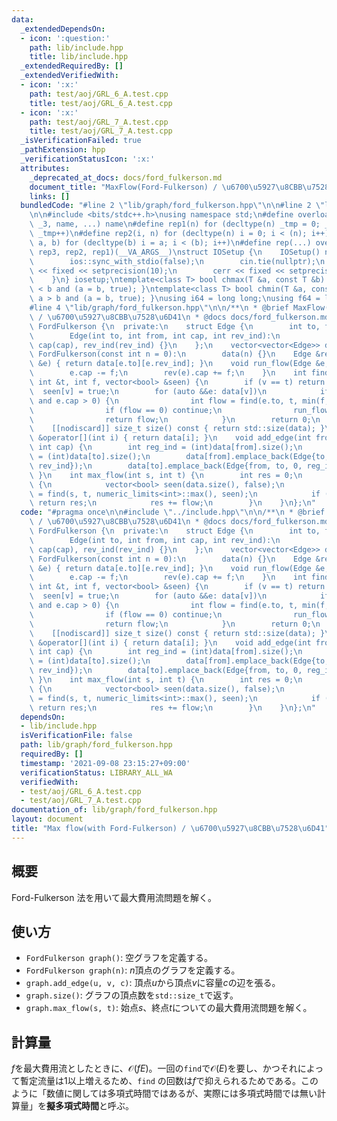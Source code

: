 ```yaml
---
data:
  _extendedDependsOn:
  - icon: ':question:'
    path: lib/include.hpp
    title: lib/include.hpp
  _extendedRequiredBy: []
  _extendedVerifiedWith:
  - icon: ':x:'
    path: test/aoj/GRL_6_A.test.cpp
    title: test/aoj/GRL_6_A.test.cpp
  - icon: ':x:'
    path: test/aoj/GRL_7_A.test.cpp
    title: test/aoj/GRL_7_A.test.cpp
  _isVerificationFailed: true
  _pathExtension: hpp
  _verificationStatusIcon: ':x:'
  attributes:
    _deprecated_at_docs: docs/ford_fulkerson.md
    document_title: "MaxFlow(Ford-Fulkerson) / \u6700\u5927\u8CBB\u7528\u6D41"
    links: []
  bundledCode: "#line 2 \"lib/graph/ford_fulkerson.hpp\"\n\n#line 2 \"lib/include.hpp\"\
    \n\n#include <bits/stdc++.h>\nusing namespace std;\n#define overload3(_1, _2,\
    \ _3, name, ...) name\n#define rep1(n) for (decltype(n) _tmp = 0; _tmp < (n);\
    \ _tmp++)\n#define rep2(i, n) for (decltype(n) i = 0; i < (n); i++)\n#define rep3(i,\
    \ a, b) for (decltype(b) i = a; i < (b); i++)\n#define rep(...) overload3(__VA_ARGS__,\
    \ rep3, rep2, rep1)(__VA_ARGS__)\nstruct IOSetup {\n    IOSetup() noexcept {\n\
    \        ios::sync_with_stdio(false);\n        cin.tie(nullptr);\n        cout\
    \ << fixed << setprecision(10);\n        cerr << fixed << setprecision(10);\n\
    \    }\n} iosetup;\ntemplate<class T> bool chmax(T &a, const T &b) { return a\
    \ < b and (a = b, true); }\ntemplate<class T> bool chmin(T &a, const T &b) { return\
    \ a > b and (a = b, true); }\nusing i64 = long long;\nusing f64 = long double;\n\
    #line 4 \"lib/graph/ford_fulkerson.hpp\"\n\n/**\n * @brief MaxFlow(Ford-Fulkerson)\
    \ / \u6700\u5927\u8CBB\u7528\u6D41\n * @docs docs/ford_fulkerson.md\n*/\n\nstruct\
    \ FordFulkerson {\n  private:\n    struct Edge {\n        int to, from, cap, rev_ind;\n\
    \        Edge(int to, int from, int cap, int rev_ind):\n            to(to), from(from),\
    \ cap(cap), rev_ind(rev_ind) {}\n    };\n    vector<vector<Edge>> data;\n    explicit\
    \ FordFulkerson(const int n = 0):\n        data(n) {}\n    Edge &rev(const Edge\
    \ &e) { return data[e.to][e.rev_ind]; }\n    void run_flow(Edge &e, int f) {\n\
    \        e.cap -= f;\n        rev(e).cap += f;\n    }\n    int find(int v, const\
    \ int &t, int f, vector<bool> &seen) {\n        if (v == t) return f;\n      \
    \  seen[v] = true;\n        for (auto &&e: data[v])\n            if (not seen[e.to]\
    \ and e.cap > 0) {\n                int flow = find(e.to, t, min(f, e.cap), seen);\n\
    \                if (flow == 0) continue;\n                run_flow(e, flow);\n\
    \                return flow;\n            }\n        return 0;\n    }\n\n  public:\n\
    \    [[nodiscard]] size_t size() const { return std::size(data); }\n    vector<Edge>\
    \ &operator[](int i) { return data[i]; }\n    void add_edge(int from, int to,\
    \ int cap) {\n        int reg_ind = (int)data[from].size();\n        int rev_ind\
    \ = (int)data[to].size();\n        data[from].emplace_back(Edge{to, from, cap,\
    \ rev_ind});\n        data[to].emplace_back(Edge{from, to, 0, reg_ind});\n   \
    \ }\n    int max_flow(int s, int t) {\n        int res = 0;\n        while (true)\
    \ {\n            vector<bool> seen(data.size(), false);\n            int flow\
    \ = find(s, t, numeric_limits<int>::max(), seen);\n            if (flow == 0)\
    \ return res;\n            res += flow;\n        }\n    }\n};\n"
  code: "#pragma once\n\n#include \"../include.hpp\"\n\n/**\n * @brief MaxFlow(Ford-Fulkerson)\
    \ / \u6700\u5927\u8CBB\u7528\u6D41\n * @docs docs/ford_fulkerson.md\n*/\n\nstruct\
    \ FordFulkerson {\n  private:\n    struct Edge {\n        int to, from, cap, rev_ind;\n\
    \        Edge(int to, int from, int cap, int rev_ind):\n            to(to), from(from),\
    \ cap(cap), rev_ind(rev_ind) {}\n    };\n    vector<vector<Edge>> data;\n    explicit\
    \ FordFulkerson(const int n = 0):\n        data(n) {}\n    Edge &rev(const Edge\
    \ &e) { return data[e.to][e.rev_ind]; }\n    void run_flow(Edge &e, int f) {\n\
    \        e.cap -= f;\n        rev(e).cap += f;\n    }\n    int find(int v, const\
    \ int &t, int f, vector<bool> &seen) {\n        if (v == t) return f;\n      \
    \  seen[v] = true;\n        for (auto &&e: data[v])\n            if (not seen[e.to]\
    \ and e.cap > 0) {\n                int flow = find(e.to, t, min(f, e.cap), seen);\n\
    \                if (flow == 0) continue;\n                run_flow(e, flow);\n\
    \                return flow;\n            }\n        return 0;\n    }\n\n  public:\n\
    \    [[nodiscard]] size_t size() const { return std::size(data); }\n    vector<Edge>\
    \ &operator[](int i) { return data[i]; }\n    void add_edge(int from, int to,\
    \ int cap) {\n        int reg_ind = (int)data[from].size();\n        int rev_ind\
    \ = (int)data[to].size();\n        data[from].emplace_back(Edge{to, from, cap,\
    \ rev_ind});\n        data[to].emplace_back(Edge{from, to, 0, reg_ind});\n   \
    \ }\n    int max_flow(int s, int t) {\n        int res = 0;\n        while (true)\
    \ {\n            vector<bool> seen(data.size(), false);\n            int flow\
    \ = find(s, t, numeric_limits<int>::max(), seen);\n            if (flow == 0)\
    \ return res;\n            res += flow;\n        }\n    }\n};\n"
  dependsOn:
  - lib/include.hpp
  isVerificationFile: false
  path: lib/graph/ford_fulkerson.hpp
  requiredBy: []
  timestamp: '2021-09-08 23:15:27+09:00'
  verificationStatus: LIBRARY_ALL_WA
  verifiedWith:
  - test/aoj/GRL_6_A.test.cpp
  - test/aoj/GRL_7_A.test.cpp
documentation_of: lib/graph/ford_fulkerson.hpp
layout: document
title: "Max flow(with Ford-Fulkerson) / \u6700\u5927\u8CBB\u7528\u6D41"
---
```


## 概要

Ford-Fulkerson 法を用いて最大費用流問題を解く。

## 使い方

- `FordFulkerson graph()`: 空グラフを定義する。
- `FordFulkerson graph(n)`: $n$頂点のグラフを定義する。
- `graph.add_edge(u, v, c)`: 頂点$u$から頂点$v$に容量$c$の辺を張る。
- `graph.size()`: グラフの頂点数を`std::size_t`で返す。
- `graph.max_flow(s, t)`: 始点$s$、終点$t$についての最大費用流問題を解く。

## 計算量

$f$を最大費用流としたときに、$\mathcal{O}(fE)$。一回の`find`で$\mathcal{O}(E)$を要し、かつそれによって暫定流量は1以上増えるため、`find`
の回数は$f$で抑えられるためである。このように「数値に関しては多項式時間ではあるが、実際には多項式時間では無い計算量」を**擬多項式時間**と呼ぶ。